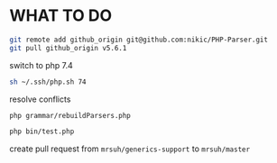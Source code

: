 # WHAT TO DO

```bash
git remote add github_origin git@github.com:nikic/PHP-Parser.git
git pull github_origin v5.6.1
```

switch to php 7.4
```bash
sh ~/.ssh/php.sh 74
```

resolve conflicts
```bash
php grammar/rebuildParsers.php
```

```bash
php bin/test.php
```

create pull request from `mrsuh/generics-support` to `mrsuh/master`

